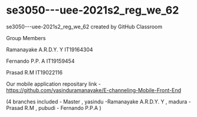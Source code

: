 # se3050---uee-2021s2_reg_we_62

se3050---uee-2021s2_reg_we_62 created by GitHub Classroom

Group Members

Ramanayake A.R.D.Y. Y     IT19164304

Fernando P.P. A           IT19159454

Prasad R.M                IT19022116

Our mobile application repositary link - https://github.com/yasinduramanayake/E-channeling-Mobile-Front-End

(4 branches included - Master ,  yasindu -Ramanayake A.R.D.Y. Y ,  madura - Prasad R.M ,  pubudi - Fernando P.P.A  )
